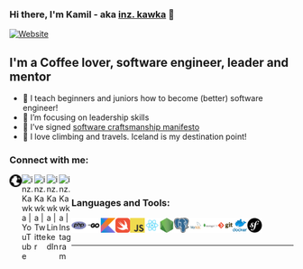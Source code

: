 ### Hi there, I'm Kamil - aka [inz. kawka][website] 👋

[![Website](https://img.shields.io/website?label=inzkawka.pl&style=for-the-badge&url=https%3A%2F%2Finzkawka.pl)](https://inzkawka.pl)

## I'm a Coffee lover, software engineer, leader and mentor

- 🔭 I teach beginners and juniors how to become (better) software engineer!
- 🌱 I’m focusing on leadership skills
- 📝 I’ve signed [software craftsmanship manifesto](https://manifesto.softwarecraftsmanship.org) 
- 🧗 I love climbing and travels. Iceland is my destination point!

### Connect with me:

[<img align="left" alt="inzkawka.pl" width="22px" src="https://raw.githubusercontent.com/iconic/open-iconic/master/svg/globe.svg" />][website]
[<img align="left" alt="inz. Kawka | YouTube" width="22px" src="https://cdn.jsdelivr.net/npm/simple-icons@v3/icons/youtube.svg" />][youtube]
[<img align="left" alt="inz. Kawka | Twitter" width="22px" src="https://cdn.jsdelivr.net/npm/simple-icons@v3/icons/twitter.svg" />][twitter]
[<img align="left" alt="inz. Kawka | LinkedIn" width="22px" src="https://cdn.jsdelivr.net/npm/simple-icons@v3/icons/linkedin.svg" />][linkedin]
[<img align="left" alt="inz. Kawka | Instagram" width="22px" src="https://cdn.jsdelivr.net/npm/simple-icons@v3/icons/instagram.svg" />][instagram]

<br />

### Languages and Tools:

[<img align="left" alt="PHP" width="26px" src="https://raw.githubusercontent.com/github/explore/80688e429a7d4ef2fca1e82350fe8e3517d3494d/topics/php/php.png" />][website]
[<img align="left" alt="GO" width="26px" src="https://raw.githubusercontent.com/github/explore/80688e429a7d4ef2fca1e82350fe8e3517d3494d/topics/go/go.png" />][website]
[<img align="left" alt="Kotlin" width="26px" src="https://raw.githubusercontent.com/github/explore/80688e429a7d4ef2fca1e82350fe8e3517d3494d/topics/kotlin/kotlin.png" />][website]
[<img align="left" alt="Swift" width="26px" src="https://raw.githubusercontent.com/github/explore/80688e429a7d4ef2fca1e82350fe8e3517d3494d/topics/swift/swift.png" />][website]
[<img align="left" alt="JavaScript" width="26px" src="https://raw.githubusercontent.com/github/explore/80688e429a7d4ef2fca1e82350fe8e3517d3494d/topics/javascript/javascript.png" />][website]
[<img align="left" alt="React" width="26px" src="https://raw.githubusercontent.com/github/explore/80688e429a7d4ef2fca1e82350fe8e3517d3494d/topics/react/react.png" />][website]
[<img align="left" alt="Node.js" width="26px" src="https://raw.githubusercontent.com/github/explore/80688e429a7d4ef2fca1e82350fe8e3517d3494d/topics/nodejs/nodejs.png" />][website]
[<img align="left" alt="PostgreSQL" width="26px" src="https://raw.githubusercontent.com/github/explore/80688e429a7d4ef2fca1e82350fe8e3517d3494d/topics/postgresql/postgresql.png" />][website]
[<img align="left" alt="MySQL" width="26px" src="https://raw.githubusercontent.com/github/explore/80688e429a7d4ef2fca1e82350fe8e3517d3494d/topics/mysql/mysql.png" />][website]
[<img align="left" alt="MongoDB" width="26px" src="https://raw.githubusercontent.com/github/explore/80688e429a7d4ef2fca1e82350fe8e3517d3494d/topics/mongodb/mongodb.png" />][website]
[<img align="left" alt="Git" width="26px" src="https://raw.githubusercontent.com/github/explore/80688e429a7d4ef2fca1e82350fe8e3517d3494d/topics/git/git.png" />][website]
[<img align="left" alt="RabbitMQ" width="26px" src="https://raw.githubusercontent.com/github/explore/80688e429a7d4ef2fca1e82350fe8e3517d3494d/topics/docker/docker.png" />][website]
[<img align="left" alt="Symfony" width="26px" src="https://raw.githubusercontent.com/github/explore/80688e429a7d4ef2fca1e82350fe8e3517d3494d/topics/symfony/symfony.png" />][website]

<br />
<br />

---

[website]: https://inzkawka.pl
[twitter]: https://twitter.com/webkonstruktor
[youtube]: https://youtube.com/
[instagram]: https://instagram.com/inzkawka
[linkedin]: https://linkedin.com/in/kamil-głusiński